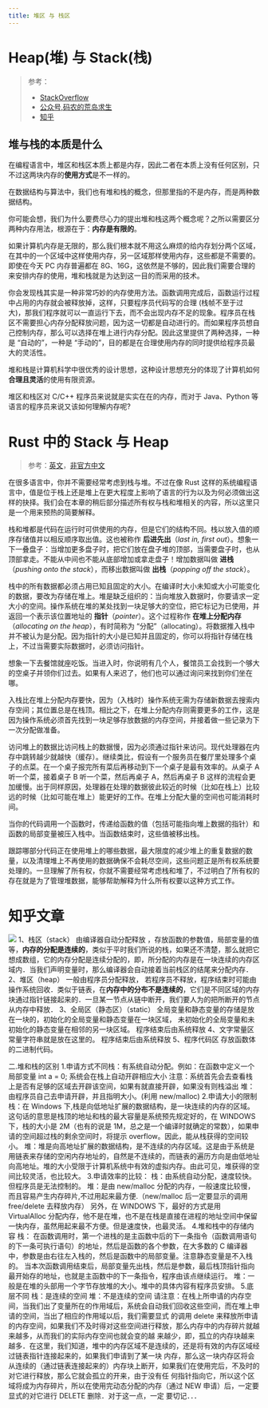 ```yaml
---
title: 堆区 与 栈区
---
```


# Heap(堆) 与 Stack(栈)

> 参考：
> - [StackOverflow](https://stackoverflow.com/questions/79923/what-and-where-are-the-stack-and-heap)
> - [公众号,码农的荒岛求生](https://mp.weixin.qq.com/s/x52e0aGl0fC1KhXhai6MPg)
> - [知乎](https://zhuanlan.zhihu.com/p/58191270)

## 堆与栈的本质是什么

在编程语言中，堆区和栈区本质上都是内存，因此二者在本质上没有任何区别，只不过这两块内存的**使用方式**是不一样的。

在数据结构与算法中，我们也有堆和栈的概念，但那里指的不是内存，而是两种数据结构。

你可能会想，我们为什么要费尽心力的提出堆和栈这两个概念呢？之所以需要区分两种内存用法，根源在于：**内存是有限的**。

如果计算机内存是无限的，那么我们根本就不用这么麻烦的给内存划分两个区域，在其中的一个区域中这样使用内存，另一区域那样使用内存，这些都是不需要的。即使在今天 PC 内存普遍都在 8G、16G，这依然是不够的，因此我们需要合理的来安排内存的使用，堆和栈就是为达到这一目的而采用的技术。

你会发现栈其实是一种非常巧妙的内存使用方法。函数调用完成后，函数运行过程中占用的内存就会被释放掉，这样，只要程序员代码写的合理 (栈帧不至于过大)，那我们程序就可以一直运行下去，而不会出现内存不足的现象。程序员在栈区不需要担心内存分配释放问题，因为这一切都是自动进行的。而如果程序员想自己控制内存，那么可以选择在堆上进行内存分配。因此这里提供了两种选择，一种是 “自动的”，一种是 “手动的”，目的都是在合理使用内存的同时提供给程序员最大的灵活性。

堆和栈是计算机科学中很优秀的设计思想，这种设计思想充分的体现了计算机如何**合理且灵活**的使用有限资源。

堆区和栈区对 C/C++ 程序员来说就是实实在在的内存，而对于 Java、Python 等语言的程序员来说又该如何理解内存呢?

# Rust 中的 Stack 与 Heap

> 参考：[英文](https://doc.rust-lang.org/book/ch04-01-what-is-ownership.html#the-stack-and-the-heap)，[非官方中文](https://kaisery.github.io/trpl-zh-cn/ch04-01-what-is-ownership.html#%E6%A0%88stack%E4%B8%8E%E5%A0%86heap)

在很多语言中，你并不需要经常考虑到栈与堆。不过在像 Rust 这样的系统编程语言中，值是位于栈上还是堆上在更大程度上影响了语言的行为以及为何必须做出这样的抉择。我们会在本章的稍后部分描述所有权与栈和堆相关的内容，所以这里只是一个用来预热的简要解释。

栈和堆都是代码在运行时可供使用的内存，但是它们的结构不同。栈以放入值的顺序存储值并以相反顺序取出值。这也被称作 **后进先出**（_last in, first out_）。想象一下一叠盘子：当增加更多盘子时，把它们放在盘子堆的顶部，当需要盘子时，也从顶部拿走。不能从中间也不能从底部增加或拿走盘子！增加数据叫做 **进栈**（_pushing onto the stack_），而移出数据叫做 **出栈**（_popping off the stack_）。

栈中的所有数据都必须占用已知且固定的大小。在编译时大小未知或大小可能变化的数据，要改为存储在堆上。堆是缺乏组织的：当向堆放入数据时，你要请求一定大小的空间。操作系统在堆的某处找到一块足够大的空位，把它标记为已使用，并返回一个表示该位置地址的 **指针**（_pointer_）。这个过程称作 **在堆上分配内存**（_allocating on the heap_），有时简称为 “分配”（allocating）。将数据推入栈中并不被认为是分配。因为指针的大小是已知并且固定的，你可以将指针存储在栈上，不过当需要实际数据时，必须访问指针。

想象一下去餐馆就座吃饭。当进入时，你说明有几个人，餐馆员工会找到一个够大的空桌子并领你们过去。如果有人来迟了，他们也可以通过询问来找到你们坐在哪。

入栈比在堆上分配内存要快，因为（入栈时）操作系统无需为存储新数据去搜索内存空间；其位置总是在栈顶。相比之下，在堆上分配内存则需要更多的工作，这是因为操作系统必须首先找到一块足够存放数据的内存空间，并接着做一些记录为下一次分配做准备。

访问堆上的数据比访问栈上的数据慢，因为必须通过指针来访问。现代处理器在内存中跳转越少就越快（缓存）。继续类比，假设有一个服务员在餐厅里处理多个桌子的点菜。在一个桌子报完所有菜后再移动到下一个桌子是最有效率的。从桌子 A 听一个菜，接着桌子 B 听一个菜，然后再桌子 A，然后再桌子 B 这样的流程会更加缓慢。出于同样原因，处理器在处理的数据彼此较近的时候（比如在栈上）比较远的时候（比如可能在堆上）能更好的工作。在堆上分配大量的空间也可能消耗时间。

当你的代码调用一个函数时，传递给函数的值（包括可能指向堆上数据的指针）和函数的局部变量被压入栈中。当函数结束时，这些值被移出栈。

跟踪哪部分代码正在使用堆上的哪些数据，最大限度的减少堆上的重复数据的数量，以及清理堆上不再使用的数据确保不会耗尽空间，这些问题正是所有权系统要处理的。一旦理解了所有权，你就不需要经常考虑栈和堆了，不过明白了所有权的存在就是为了管理堆数据，能够帮助解释为什么所有权要以这种方式工作。

# 知乎文章

![](https://notes-learning.oss-cn-beijing.aliyuncs.com/wq21nf/1619016134392-d4c13ea1-0563-445a-a1fa-b8215a1c3839.png)
1、栈区（stack）
由编译器自动分配释放 ，存放函数的参数值，局部变量的值等，**内存的分配是连续的**，类似于平时我们所说的栈，如果还不清楚，那么就把它想成数组，它的内存分配是连续分配的，即，所分配的内存是在一块连续的内存区域内．当我们声明变量时，那么编译器会自动接着当前栈区的结尾来分配内存．
2、堆区（heap）
一般由程序员分配释放， 若程序员不释放，程序结束时可能由操作系统回收．类似于链表，在**内存中的分布不是连续的**，它们是不同区域的内存块通过指针链接起来的．一旦某一节点从链中断开，我们要人为的把所断开的节点从内存中释放．
3、全局区（静态区）（static）
全局变量和静态变量的存储是放在一块的，初始化的全局变量和静态变量在一块区域， 未初始化的全局变量和未初始化的静态变量在相邻的另一块区域。 程序结束后由系统释放
4、文字常量区
常量字符串就是放在这里的。 程序结束后由系统释放
5、程序代码区
存放函数体的二进制代码。

二.堆和栈的区别 1.申请方式不同栈：有系统自动分配。例如：在函数中定义一个局部变量 int a = 0; 系统会在栈上自动开辟相应大小
注意：系统首先会去查看栈上是否有足够的区域去开辟该空间，如果有就直接开辟，如果没有则栈溢出
堆：由程序员自己去申请开辟，并且指明大小。(利用 new/malloc) 2.申请大小的限制
栈：在 Windows 下,栈是向低地址扩展的数据结构，是一块连续的内存的区域。这句话的意思是栈顶的地址和栈的最大容量是系统预先规定好的，在 WINDOWS 下，栈的大小是 2M（也有的说是 1M，总之是一个编译时就确定的常数），如果申请的空间超过栈的剩余空间时，将提示 overflow。因此，能从栈获得的空间较小。
堆：堆是向高地址扩展的数据结构，是不连续的内存区域。这是由于系统是用链表来存储的空闲内存地址的，自然是不连续的，而链表的遍历方向是由低地址向高地址。堆的大小受限于计算机系统中有效的虚拟内存。由此可见，堆获得的空间比较灵活，也比较大。 3.申请效率的比较：
栈：由系统自动分配，速度较快。但程序员是无法控制的。
堆：是由 new/malloc 分配的内存，一般速度比较慢，而且容易产生内存碎片,不过用起来最方便.（new/malloc 后一定要显示的调用 free/delete 去释放内存）
另外，在 WINDOWS 下，最好的方式是用 VirtualAlloc 分配内存，他不是在堆，也不是在栈是直接在进程的地址空间中保留一快内存，虽然用起来最不方便。但是速度快，也最灵活。 4.堆和栈中的存储内容
栈： 在函数调用时，第一个进栈的是主函数中后的下一条指令（函数调用语句的下一条可执行语句）的地址，然后是函数的各个参数，在大多数的 C 编译器中，参数是由右往左入栈的，然后是函数中的局部变量。注意静态变量是不入栈的。
当本次函数调用结束后，局部变量先出栈，然后是参数，最后栈顶指针指向最开始存的地址，也就是主函数中的下一条指令，程序由该点继续运行。
堆：一般是在堆的头部用一个字节存放堆的大小。堆中的具体内容有程序员安排。 5.底层不同
栈：是连续的空间
堆：不是连续的空间
请注意：在栈上所申请的内存空间，当我们出了变量所在的作用域后，系统会自动我们回收这些空间，而在堆上申请的空间，当出了相应的作用域以后，我们需要显式 的调用 delete 来释放所申请的内存空间，如果我们不及时得对这些空间进行释放，那么内存中的内存碎片就越来越多，从而我们的实际内存空间也就会变的越 来越少，即，孤立的内存块越来越多．在这里，我们知道，堆中的内存区域不是连续的，还是将有效的内存区域经过链表指针连接起来的，如果我们申请到了某一块 内存，那么这一块内存区将会从连续的（通过链表连接起来的）内存块上断开，如果我们在使用完后，不及时的对它进行释放，那么它就会孤立的开来，由于没有任 何指针指向它，所以这个区域将成为内存碎片，所以在使用完动态分配的内存（通过 NEW 申请）后，一定要显式的对它进行 DELETE 删除．对于这一点，一定 要切记．．．
